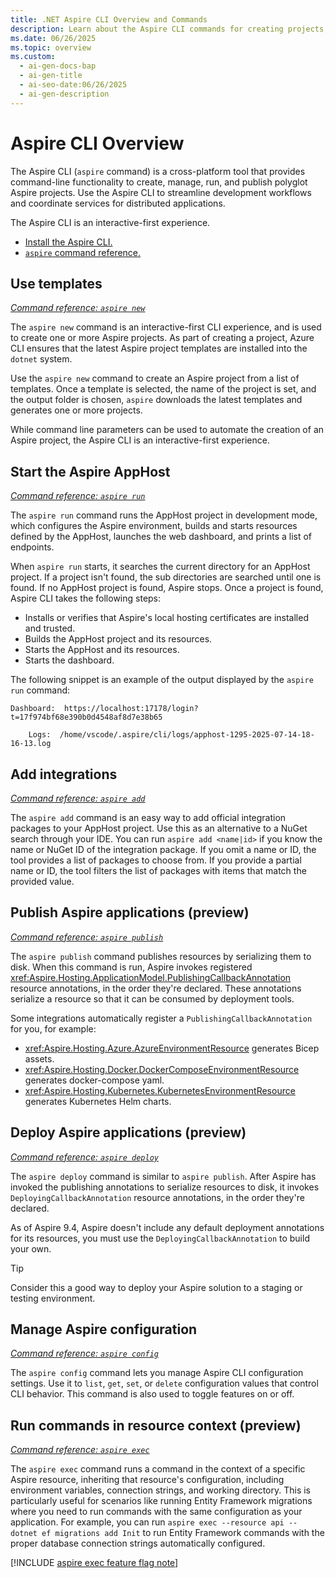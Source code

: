 ```yaml
---
title: .NET Aspire CLI Overview and Commands
description: Learn about the Aspire CLI commands for creating projects, running an AppHost, and adding integrations. Get started with command-line tools to build and manage distributed applications efficiently.
ms.date: 06/26/2025
ms.topic: overview
ms.custom:
  - ai-gen-docs-bap
  - ai-gen-title
  - ai-seo-date:06/26/2025
  - ai-gen-description
---
```


# Aspire CLI Overview

The Aspire CLI (`aspire` command) is a cross-platform tool that provides command-line functionality to create, manage, run, and publish polyglot Aspire projects. Use the Aspire CLI to streamline development workflows and coordinate services for distributed applications.

The Aspire CLI is an interactive-first experience.

- [Install the Aspire CLI.](install.md)
- [`aspire` command reference.](../cli-reference/aspire.md)

## Use templates

[_Command reference: `aspire new`_](../cli-reference/aspire-new.md)

The `aspire new` command is an interactive-first CLI experience, and is used to create one or more Aspire projects. As part of creating a project, Azure CLI ensures that the latest Aspire project templates are installed into the `dotnet` system.

Use the `aspire new` command to create an Aspire project from a list of templates. Once a template is selected, the name of the project is set, and the output folder is chosen, `aspire` downloads the latest templates and generates one or more projects.

While command line parameters can be used to automate the creation of an Aspire project, the Aspire CLI is an interactive-first experience.

## Start the Aspire AppHost

[_Command reference: `aspire run`_](../cli-reference/aspire-run.md)

The `aspire run` command runs the AppHost project in development mode, which configures the Aspire environment, builds and starts resources defined by the AppHost, launches the web dashboard, and prints a list of endpoints.

When `aspire run` starts, it searches the current directory for an AppHost project. If a project isn't found, the sub directories are searched until one is found. If no AppHost project is found, Aspire stops. Once a project is found, Aspire CLI takes the following steps:

- Installs or verifies that Aspire's local hosting certificates are installed and trusted.
- Builds the AppHost project and its resources.
- Starts the AppHost and its resources.
- Starts the dashboard.

The following snippet is an example of the output displayed by the `aspire run` command:

```Aspire CLI
Dashboard:  https://localhost:17178/login?t=17f974bf68e390b0d4548af8d7e38b65

    Logs:  /home/vscode/.aspire/cli/logs/apphost-1295-2025-07-14-18-16-13.log
```

## Add integrations

[_Command reference: `aspire add`_](../cli-reference/aspire-add.md)

The `aspire add` command is an easy way to add official integration packages to your AppHost project. Use this as an alternative to a NuGet search through your IDE. You can run `aspire add <name|id>` if you know the name or NuGet ID of the integration package. If you omit a name or ID, the tool provides a list of packages to choose from. If you provide a partial name or ID, the tool filters the list of packages with items that match the provided value.

## Publish Aspire applications (preview)

[_Command reference: `aspire publish`_](../cli-reference/aspire-publish.md)

The `aspire publish` command publishes resources by serializing them to disk. When this command is run, Aspire invokes registered <xref:Aspire.Hosting.ApplicationModel.PublishingCallbackAnnotation> resource annotations, in the order they're declared. These annotations serialize a resource so that it can be consumed by deployment tools.

Some integrations automatically register a `PublishingCallbackAnnotation` for you, for example:

- <xref:Aspire.Hosting.Azure.AzureEnvironmentResource> generates Bicep assets.
- <xref:Aspire.Hosting.Docker.DockerComposeEnvironmentResource> generates docker-compose yaml.
- <xref:Aspire.Hosting.Kubernetes.KubernetesEnvironmentResource> generates Kubernetes Helm charts.

## Deploy Aspire applications (preview)

[_Command reference: `aspire deploy`_](../cli-reference/aspire-deploy.md)

The `aspire deploy` command is similar to `aspire publish`. After Aspire has invoked the publishing annotations to serialize resources to disk, it invokes `DeployingCallbackAnnotation` resource annotations, in the order they're declared.

As of Aspire 9.4, Aspire doesn't include any default deployment annotations for its resources, you must use the `DeployingCallbackAnnotation` to build your own.

> [!TIP]
> Consider this a good way to deploy your Aspire solution to a staging or testing environment.

## Manage Aspire configuration

[_Command reference: `aspire config`_](../cli-reference/aspire-config.md)

The `aspire config` command lets you manage Aspire CLI configuration settings. Use it to `list`, `get`, `set`, or `delete` configuration values that control CLI behavior. This command is also used to toggle features on or off.

## Run commands in resource context (preview)

[_Command reference: `aspire exec`_](../cli-reference/aspire-exec.md)

The `aspire exec` command runs a command in the context of a specific Aspire resource, inheriting that resource's configuration, including environment variables, connection strings, and working directory. This is particularly useful for scenarios like running Entity Framework migrations where you need to run commands with the same configuration as your application. For example, you can run `aspire exec --resource api -- dotnet ef migrations add Init` to run Entity Framework commands with the proper database connection strings automatically configured.

[!INCLUDE [aspire exec feature flag note](includes/exec-feature-flag-note.md)]

